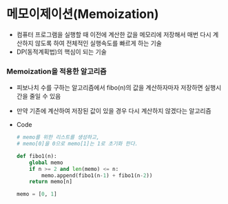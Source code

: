 # 메모이제이션(Memoization)

- 컴퓨터 프로그램을 실행할 때 이전에 계산한 값을 메모리에 저장해서 매번 다시 계산하지 않도록 하여 전체적인 실행속도를 빠르게 하는 기술
- DP(동적계획법)의 핵심이 되는 기술



### Memoization을 적용한 알고리즘

- 피보나치 수를 구하는 알고리즘에서 fibo(n)의 값을 계산하자마자 저장하면 실행시간을 줄일 수 있음

- 만약 기존에 계산하여 저장된 값이 있을 경우 다시 계산하지 않겠다는 알고리즘

- Code

  ```python
  # memo를 위한 리스트를 생성하고,
  # memo[0]을 0으로 memo[1]는 1로 초기화 한다.
  
  def fibo1(n):
      global memo
      if n >= 2 and len(memo) <= n:
          memo.append(fibo1(n-1) + fibo1(n-2))
      return memo[n]
  
  memo = [0, 1]
  ```

  